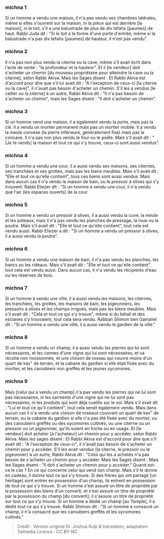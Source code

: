 
### michna 1
Si un homme a vendu une maison, il n'a pas vendu ses chambres latérales, même si elles s'ouvrent sur la maison, ni la pièce qui est derrière [la maison], ni le toit, s'il a une balustrade de plus de dix tefahs [paumes] de haut. Rabbi Juda dit : "Si le toit a la forme d'une porte d'entrée, même si la balustrade n'a pas dix tefahs [paumes] de hauteur, il n'est pas vendu".

### michna 2
Il n'a pas non plus vendu la citerne ou la cave, même s'il avait écrit dans l'acte de vente : "la profondeur et la hauteur". Et il [le vendeur] doit s'acheter un chemin [du nouveau propriétaire pour atteindre la cave ou la citerne], selon Rabbi Akiva. Mais les Sages disent :  Et Rabbi Akiva est d'accord pour dire que s'il lui avait dit : "A l'exception de ceux-ci [la citerne ou la cave]", il n'avait pas besoin d'acheter un chemin. S'il les a vendus [le cellier ou la citerne] à un autre, Rabbi Akiva dit :  "Il n'a pas besoin de s'acheter un chemin", mais les Sages disent :  "Il doit s'acheter un chemin".

### michna 3
Si un homme vend une maison, il a également vendu la porte, mais pas la clé. Il a vendu un mortier permanent mais pas un mortier mobile. Il a vendu la meule convexe (la pierre inférieure, généralement fixe) mais pas la concave. Il n'a pas non plus vendu le four ou le poêle. Mais s'il avait dit :  "[Je te vends] la maison et tout ce qui s'y trouve, ceux-ci sont aussi vendus".

### michna 4
Si un homme a vendu une cour, il a aussi vendu ses maisons, ses citernes, ses tranchées et ses grottes, mais pas les biens meubles. Mais s'il avait dit :  "Elle et tout ce qu'elle contient", tous ces biens sont aussi vendus. Mais dans aucun cas il n'a vendu la maison de bain, ou le pressoir à olives qui s'y trouvent. Rabbi Eliezer dit :  "Si un homme a vendu une cour, il n'a vendu que l'air (les espaces ouverts) de la cour.

### michna 5
Si un homme a vendu un pressoir à olives, il a aussi vendu la cuve, la meule et les poteaux, mais il n'a pas vendu les planches de pressage, la roue ou la poutre. Mais s'il avait dit :  "Elle et tout ce qu'elle contient", tout cela est vendu aussi. Rabbi Eliezer a dit : "Si un homme a vendu un pressoir à olives, il a aussi vendu la poutre".

### michna 6
Si un homme a vendu une maison de bain, il n'a pas vendu les planches, les bancs ou les rideaux. Mais s'il avait dit :  "Elle et tout ce qu'elle contient", tout cela est vendu aussi. Dans aucun cas, il n'a vendu les récipients d'eau ou les réserves de bois.

### michna 7
Si un homme a vendu une ville, il a aussi vendu les maisons, les citernes, les tranchées, les grottes, les maisons de bain, les pigeonniers, les pressoirs à olives et les champs irrigués, mais pas les biens meubles. Mais s'il avait dit :  "Cela et tout ce qui s'y trouve", même si du bétail et des esclaves s'y trouvaient, tout cela sera vendu. Rabban Shimon ben Gamaliel dit : "Si un homme a vendu une ville, il a aussi vendu le gardien de la ville."

### michna 8
Si un homme a vendu un champ, il a aussi vendu les pierres qui lui sont nécessaires, et les cannes d'une vigne qui lui sont nécessaires, et sa récolte non moissonnée, et une cloison de roseau qui couvre moins d'un quart de kav" de terrain, et la cabane du gardien si elle était fixée avec du mortier, et les caroubiers non greffés et les jeunes sycomores.

### michna 9
Mais [celui qui a vendu un champ] n'a pas vendu les pierres qui ne lui sont pas nécessaires, ni les sarments d'une vigne qui ne lui sont pas nécessaires, ni les produits qui sont déjà cueillis sur le sol. Mais s'il avait dit : "Lui et tout ce qu'il contient", tout cela serait également vendu. Mais dans aucun cas il n'a vendu une cloison de roseaux couvrant un quart de kav" de terrain, ou la cabane du gardien si elle n'a pas été fixée avec du mortier, ou des caroubiers greffés ou des sycomores cultivés, ou une citerne ou un pressoir ou un pigeonnier, qu'ils soient en friche ou en usage. Et [le vendeur] doit acheter [à l'acheteur] un chemin pour y accéder, selon Rabbi Akiva. Mais les sages disent :  Et Rabbi Akiva est d'accord pour dire que s'il avait dit : "A l'exception de ceux-ci", il n'avait pas besoin de s'acheter un chemin pour y accéder. S'il les avait vendus (la citerne, le pressoir ou le pigeonnier) à un autre, Rabbi Akiva dit :  "Celui qui les a achetés n'a pas besoin de s'acheter un chemin pour y accéder. Mais les Sages disent :  Mais les Sages disent : "Il doit s'acheter un chemin pour y accéder." Quand est-ce le cas ?  En ce qui concerne celui qui vend son champ.  Mais s'il le donne en cadeau, il donne tout ce qui s'y trouve. Si des frères qui ont partagé [un héritage] sont entrés en possession d'un champ, ils entrent en possession de tout ce qui s'y trouve. Si un homme s'est assuré un titre de propriété par la possession des biens d'un converti, et s'est assuré un titre de propriété par la possession du champ [du converti], il s'assure un titre de propriété sur tout ce qui s'y trouve. Si un homme a dédié un champ [au Temple], il a dédié tout ce qui s'y trouve. Rabbi Shimon dit :  "Si un homme a consacré un champ, il n'a consacré que les caroubiers greffés et les sycomores cultivés."

>Crédit : Version original Dr. Joshua Kulp & translation, adaptation Talmedia
>Licence : CC BY-NC